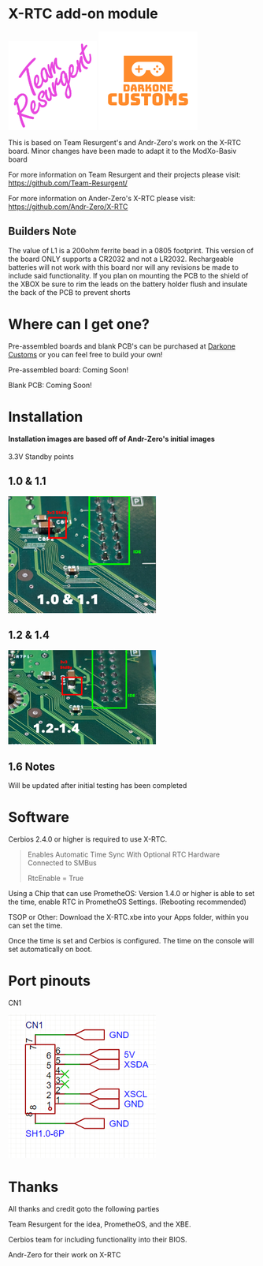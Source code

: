 # X-RTC add-on module

<img src="https://github.com/Darkone83/ModXo-Basic/blob/main/Images/team-resurgent.png" width="180"> ![alt text](https://github.com/Darkone83/ModXo-Basic/blob/main/Images/DC%20logo.png?raw=true)

This is based on Team Resurgent's and Andr-Zero's work on the X-RTC board. Minor changes have been made to adapt it to the ModXo-Basiv board

For more information on Team Resurgent and their projects please visit: https://github.com/Team-Resurgent/

For more information on Ander-Zero's X-RTC please visit: https://github.com/Andr-Zero/X-RTC

## Builders Note

The value of L1 is a 200ohm ferrite bead in a 0805 footprint. This version of the board ONLY supports a CR2032 and not a LR2032. Rechargeable batteries will not work with this board nor will any revisions be made to include said functionality. If you plan on mounting the PCB to the shield of the XBOX be sure to rim the leads on the battery holder flush and insulate the back of the PCB to prevent shorts

# Where can I get one?

Pre-assembled boards and blank PCB's can be purchased at <a href="https://www.darkonecustoms.com">Darkone Customs</a> or you can feel free to build your own!

Pre-assembled board: Coming Soon!

Blank PCB: Coming Soon!

# Installation
#### Installation images are based off of Andr-Zero's initial images

3.3V Standby points

## 1.0 & 1.1

<img src="https://github.com/Darkone83/ModXo-Basic/blob/main/Addons/X-RTC/1011Board.png" width=300>

## 1.2 & 1.4

<img src="https://github.com/Darkone83/ModXo-Basic/blob/main/Addons/X-RTC/1214Board.png" width=300>

## 1.6 Notes

Will be updated after initial testing has been completed 

# Software

Cerbios 2.4.0 or higher is required to use X-RTC.

> Enables Automatic Time Sync With Optional RTC Hardware Connected to SMBus
>
> RtcEnable = True

Using a Chip that can use PrometheOS: Version 1.4.0 or higher is able to set the time, enable RTC in PrometheOS Settings. (Rebooting recommended)

TSOP or Other: Download the X-RTC.xbe into your Apps folder, within you can set the time.

Once the time is set and Cerbios is configured. The time on the console will set automatically on boot.

# Port pinouts

CN1

![alt_image](https://github.com/Darkone83/ModXo-Basic/blob/main/Addons/X-RTC/CN1.png?raw=true)

# Thanks

All thanks and credit goto the following parties

Team Resurgent for the idea, PrometheOS, and the XBE.

Cerbios team for including functionality into their BIOS.

Andr-Zero for their work on X-RTC
